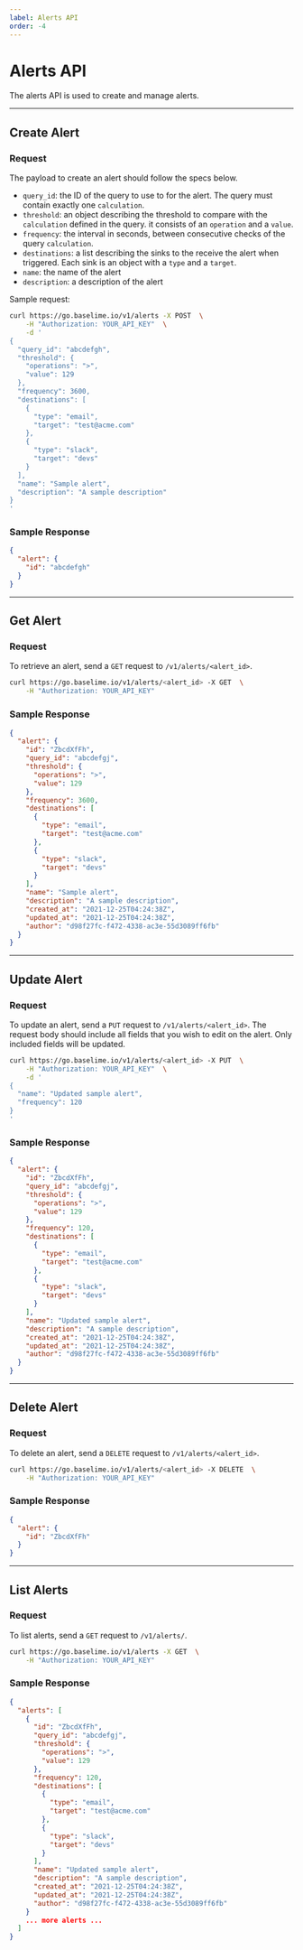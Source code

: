 ```yaml
---
label: Alerts API
order: -4
---
```


# Alerts API

The alerts API is used to create and manage alerts.

---

## Create Alert

### Request

The payload to create an alert should follow the specs below.

- `query_id`: the ID of the query to use to for the alert. The query must contain exactly one `calculation`. 
- `threshold`: an object describing the threshold to compare with the `calculation` defined in the query. it consists of an `operation` and a `value`.
- `frequency`: the interval in seconds, between consecutive checks of the query `calculation`.
- `destinations`: a list describing the sinks to the receive the alert when triggered. Each sink is an object with a `type` and a `target`.
- `name`: the name of the alert
- `description`: a description of the alert

Sample request:

```bash # :icon-terminal: terminal
curl https://go.baselime.io/v1/alerts -X POST  \
    -H "Authorization: YOUR_API_KEY"  \
    -d '
{
  "query_id": "abcdefgh",
  "threshold": {
    "operations": ">",
    "value": 129
  },
  "frequency": 3600,
  "destinations": [
    {
      "type": "email",
      "target": "test@acme.com"
    },
    {
      "type": "slack",
      "target": "devs"
    }
  ],
  "name": "Sample alert",
  "description": "A sample description"
}
'
```

### Sample Response

```json # :icon-code: output
{
  "alert": {
    "id": "abcdefgh"
  }
}
```

---

## Get Alert

### Request

To retrieve an alert, send a `GET` request to `/v1/alerts/<alert_id>`.

```bash # :icon-terminal: terminal
curl https://go.baselime.io/v1/alerts/<alert_id> -X GET  \
    -H "Authorization: YOUR_API_KEY"
```

### Sample Response

```json # :icon-code: output
{
  "alert": {
    "id": "ZbcdXfFh",
    "query_id": "abcdefgj",
    "threshold": {
      "operations": ">",
      "value": 129
    },
    "frequency": 3600,
    "destinations": [
      {
        "type": "email",
        "target": "test@acme.com"
      },
      {
        "type": "slack",
        "target": "devs"
      }
    ],
    "name": "Sample alert",
    "description": "A sample description",
    "created_at": "2021-12-25T04:24:38Z",
    "updated_at": "2021-12-25T04:24:38Z",
    "author": "d98f27fc-f472-4338-ac3e-55d3089ff6fb"
  }
}
```

---

## Update Alert

### Request

To update an alert, send a `PUT` request to `/v1/alerts/<alert_id>`. The request body should include all fields that you wish to edit on the alert. Only included fields will be updated.

```bash # :icon-terminal: terminal
curl https://go.baselime.io/v1/alerts/<alert_id> -X PUT  \
    -H "Authorization: YOUR_API_KEY"  \
    -d '
{
  "name": "Updated sample alert",
  "frequency": 120
}
'
```

### Sample Response

```json # :icon-code: output
{
  "alert": {
    "id": "ZbcdXfFh",
    "query_id": "abcdefgj",
    "threshold": {
      "operations": ">",
      "value": 129
    },
    "frequency": 120,
    "destinations": [
      {
        "type": "email",
        "target": "test@acme.com"
      },
      {
        "type": "slack",
        "target": "devs"
      }
    ],
    "name": "Updated sample alert",
    "description": "A sample description",
    "created_at": "2021-12-25T04:24:38Z",
    "updated_at": "2021-12-25T04:24:38Z",
    "author": "d98f27fc-f472-4338-ac3e-55d3089ff6fb"
  }
}
```

---

## Delete Alert

### Request

To delete an alert, send a `DELETE` request to `/v1/alerts/<alert_id>`.

```bash # :icon-terminal: terminal
curl https://go.baselime.io/v1/alerts/<alert_id> -X DELETE  \
    -H "Authorization: YOUR_API_KEY"
```

### Sample Response

```json # :icon-code: output
{
  "alert": {
    "id": "ZbcdXfFh"
  }
}
```

---

## List Alerts

### Request

To list alerts, send a `GET` request to `/v1/alerts/`.

```bash # :icon-terminal: terminal
curl https://go.baselime.io/v1/alerts -X GET  \
    -H "Authorization: YOUR_API_KEY"
```

### Sample Response

```json # :icon-code: output
{
  "alerts": [
    {
      "id": "ZbcdXfFh",
      "query_id": "abcdefgj",
      "threshold": {
        "operations": ">",
        "value": 129
      },
      "frequency": 120,
      "destinations": [
        {
          "type": "email",
          "target": "test@acme.com"
        },
        {
          "type": "slack",
          "target": "devs"
        }
      ],
      "name": "Updated sample alert",
      "description": "A sample description",
      "created_at": "2021-12-25T04:24:38Z",
      "updated_at": "2021-12-25T04:24:38Z",
      "author": "d98f27fc-f472-4338-ac3e-55d3089ff6fb"
    }
    ... more alerts ...
  ]
}
```

